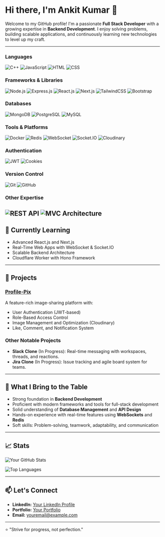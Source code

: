 <!-- ## Hi there 👋

<div id="header" align="center">
  <img src="https://media.giphy.com/media/M9gbBd9nbDrOTu1Mqx/giphy.gif" width="100"/>
</div> -->

# Hi there, I'm Ankit Kumar 👋

Welcome to my GitHub profile! I'm a passionate **Full Stack Developer** with a growing expertise in **Backend Development**. I enjoy solving problems, building scalable applications, and continuously learning new technologies to level up my craft.

---

### **Languages**
![C++](https://img.shields.io/badge/C%2B%2B-00599C?style=for-the-badge&logo=cplusplus&logoColor=white)
![JavaScript](https://img.shields.io/badge/JavaScript-F7DF1E?style=for-the-badge&logo=javascript&logoColor=black)
![HTML](https://img.shields.io/badge/HTML-E34F26?style=for-the-badge&logo=html5&logoColor=white)
![CSS](https://img.shields.io/badge/CSS-1572B6?style=for-the-badge&logo=css3&logoColor=white)

### **Frameworks & Libraries**
![Node.js](https://img.shields.io/badge/Node.js-339933?style=for-the-badge&logo=nodedotjs&logoColor=white)
![Express.js](https://img.shields.io/badge/Express.js-000000?style=for-the-badge&logo=express&logoColor=white)
![React.js](https://img.shields.io/badge/React-61DAFB?style=for-the-badge&logo=react&logoColor=black)
![Next.js](https://img.shields.io/badge/Next.js-000000?style=for-the-badge&logo=nextdotjs&logoColor=white)
![TailwindCSS](https://img.shields.io/badge/Tailwind_CSS-38B2AC?style=for-the-badge&logo=tailwind-css&logoColor=white)
![Bootstrap](https://img.shields.io/badge/Bootstrap-7952B3?style=for-the-badge&logo=bootstrap&logoColor=white)

### **Databases**
![MongoDB](https://img.shields.io/badge/MongoDB-4EA94B?style=for-the-badge&logo=mongodb&logoColor=white)
![PostgreSQL](https://img.shields.io/badge/PostgreSQL-336791?style=for-the-badge&logo=postgresql&logoColor=white)
![MySQL](https://img.shields.io/badge/MySQL-4479A1?style=for-the-badge&logo=mysql&logoColor=white)

### **Tools & Platforms**
![Docker](https://img.shields.io/badge/Docker-2496ED?style=for-the-badge&logo=docker&logoColor=white)
![Redis](https://img.shields.io/badge/Redis-DC382D?style=for-the-badge&logo=redis&logoColor=white)
![WebSocket](https://img.shields.io/badge/WebSocket-000000?style=for-the-badge&logo=websocket&logoColor=white)
![Socket.IO](https://img.shields.io/badge/Socket.IO-010101?style=for-the-badge&logo=socket.io&logoColor=white)
![Cloudinary](https://img.shields.io/badge/Cloudinary-3448C5?style=for-the-badge&logo=cloudinary&logoColor=white)

### **Authentication**
![JWT](https://img.shields.io/badge/JWT-000000?style=for-the-badge&logo=jsonwebtokens&logoColor=white)
![Cookies](https://img.shields.io/badge/Cookies-FA744E?style=for-the-badge)

### **Version Control**
![Git](https://img.shields.io/badge/Git-F05032?style=for-the-badge&logo=git&logoColor=white)
![GitHub](https://img.shields.io/badge/GitHub-181717?style=for-the-badge&logo=github&logoColor=white)

### **Other Expertise**
![REST API](https://img.shields.io/badge/REST_API-02569B?style=for-the-badge&logo=swagger&logoColor=white)
![MVC Architecture](https://img.shields.io/badge/MVC_Architecture-6DB33F?style=for-the-badge)
---

## 🌱 Currently Learning
- Advanced React.js and Next.js
- Real-Time Web Apps with WebSocket & Socket.IO
- Scalable Backend Architecture
- Cloudflare Worker with Hono Framework

---

## 💼 Projects

### [Profile-Pix](https://github.com/ankitsh-52/Profile-Pix)
A feature-rich image-sharing platform with:
- User Authentication (JWT-based)
- Role-Based Access Control
- Image Management and Optimization (Cloudinary)
- Like, Comment, and Notification System

### Other Notable Projects
- **Slack Clone** (In Progress): Real-time messaging with workspaces, threads, and reactions.
- **Jira Clone** (In Progress): Issue tracking and agile board system for teams.

---

## 🧰 What I Bring to the Table
- Strong foundation in **Backend Development**
- Proficient with modern frameworks and tools for full-stack development
- Solid understanding of **Database Management** and **API Design**
- Hands-on experience with real-time features using **WebSockets** and **Redis**
- Soft skills: Problem-solving, teamwork, adaptability, and communication

---

## 📈 Stats
![Your GitHub Stats](https://github-readme-stats.vercel.app/api?username=ankitsh-52&show_icons=true&theme=radical)

![Top Languages](https://github-readme-stats.vercel.app/api/top-langs/?username=ankitsh-52&layout=compact&theme=radical)

---

## 📫 Let's Connect
- **LinkedIn:** [Your LinkedIn Profile](https://linkedin.com/in/yourprofile)
- **Portfolio:** [Your Portfolio](https://yourportfolio.com)
- **Email:** youremail@example.com

---

⭐️ "Strive for progress, not perfection."

